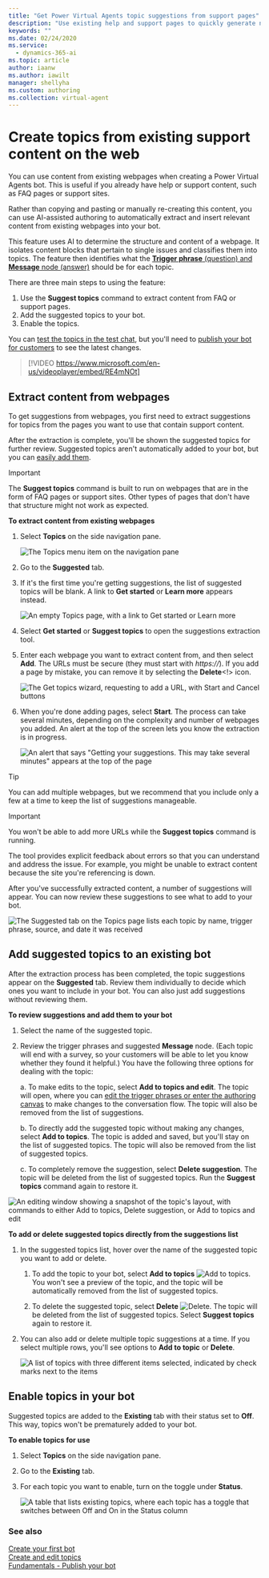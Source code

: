 ```yaml
---
title: "Get Power Virtual Agents topic suggestions from support pages"
description: "Use existing help and support pages to quickly generate new topics for your Power Virtual Agents bot."
keywords: ""
ms.date: 02/24/2020
ms.service:
  - dynamics-365-ai
ms.topic: article
author: iaanw
ms.author: iawilt
manager: shellyha
ms.custom: authoring
ms.collection: virtual-agent
---
```



# Create topics from existing support content on the web
<!--note from editor: We've got a lot of names for the feature here - "suggestions extraction wizard," "Get topics wizard," "extraction wizard." Also "tool." The Style Guide wouldn't want us to call this a wizard because the term isn't in the UI (named wizards are actually rare these days). I suggest that when we talk about the thing that runs, we call it the **Suggest topics** command. What do you think?-->
You can use content from existing webpages when creating a Power Virtual Agents bot. This <!--note from editor: Deleted "feature" here because you haven't described it yet, you're still setting up the scenario.-->is useful if you already have help or support content, such as FAQ pages or support sites. 

Rather than copying and pasting or manually re-creating<!--hyphen via Style Guide --> this content, you can use AI-assisted authoring to automatically extract and insert relevant content from existing webpages into your bot.

This feature uses AI to determine the structure and content of a webpage. It isolates content blocks that pertain to single<!--"support"? SELF --> issues and classifies them into topics. The feature then identifies what the <!--note from editor: You don't need quotation marks because you're not using the terms in an unusual way.-->[**Trigger phrase** (question) and **Message** node (answer)](authoring-create-edit-topics.md) should be for each topic.

There are three main steps to using the feature: 

1. Use the **Suggest topics** command to extract content from FAQ or support pages.
2. Add the suggested topics to your bot.
3. Enable the topics.

You can [test the topics in the test chat](authoring-test-bot.md), but you'll need to [publish your bot for customers](publication-fundamentals-publish-channels.md) to see the latest changes.

>    
> [!VIDEO https://www.microsoft.com/en-us/videoplayer/embed/RE4mNOt]
>

## Extract content from webpages

To get suggestions from webpages, you first need to extract suggestions for topics from the pages you want to use that contain support content.

After the extraction is complete, you'll be shown the suggested topics for further review. Suggested topics aren't automatically added to your bot, but you can [easily add them](#add-suggested-topics-to-an-existing-bot).

>[!IMPORTANT]
>The **Suggest topics** command is built to run on webpages that are in the form of FAQ pages or support sites. Other types of pages that don't have that structure might not work as expected.
<!--Style Guide says headings should have no end punctuation. It also recommends using an infinitive phrase for procedure headings, which I've done below. This doesn't match other PVA procedure headings, but maybe we can change those over time.-->
**To extract content from existing webpages**

<!--note from editor about this procedure: I think the image of the empty Topics page works better if it directly follows step 3. I moved step 6 into step 5, since the image that followed step 6 pertained to step 5 too. (And also, step 6 was optional - you don't necessarily have to delete anything.)-->
1. Select **Topics** on the side navigation pane.

    ![The Topics menu item on the navigation pane](media/menu-topics.png "The Topics menu item on the navigation pane")

2. Go to the **Suggested** tab. 

3. If it's the first time you're getting suggestions, the list of suggested topics will be blank. A link to **Get started** or **Learn more** appears instead.

    ![An empty Topics page, with a link to Get started or Learn more](media/suggested-web-get.png "An empty Topics page, with a link to Get started or Learn more")

4. Select **Get started** or **Suggest topics** to open the suggestions extraction tool. 

5. Enter each webpage you want to extract content from, and then select **Add**. The URLs must be secure (they must start with *https://*). If you add a page by mistake, you can remove it by selecting the **Delete**<!> icon.

    ![The Get topics wizard, requesting to add a URL, with Start and Cancel buttons](media/suggested-web-wizard.png)

7. When you're done adding pages, select **Start**. The process can take several minutes, depending on the complexity and number of webpages you added. An alert at the top of the screen lets you know the extraction is in progress. <!--note from editor: You could take care of this in text rather than a graphic if you said "The message 'Getting your suggestions. This may take several minutes' appears at the top of the screen while the extraction is in progress."-->

    ![An alert that says "Getting your suggestions. This may take several minutes" appears at the top of the page](media/suggested-web-wait.png "An alert that says 'Getting your suggestions. This may take several minutes' appears at the top of the page")

>[!TIP]
>You can add multiple webpages, but we recommend that you include only a few at a time<!--Suggested.--> to keep the list of suggestions manageable<!--Is this what you mean by "manageable"? Or do you mean the tool will take too long to run?-->.

>[!IMPORTANT]
>You won't be able to add more URLs while the **Suggest topics** command is running.

The tool provides explicit feedback about errors so that you can understand and address the issue. For example, you might be unable to extract content because the site you're referencing is down.<!--Suggested.-->

After you've successfully extracted content, a number of suggestions will appear. You can now review these suggestions to see what to add to your bot.<!--The following alt text is nice! Suggested edits just to make it a bit shorter -->

![The Suggested tab on the Topics page lists each topic by name, trigger phrase, source, and date it was received](media/suggested-web-topics.png "The Suggested tab on the Topics page lists each topic by name, trigger phrase, source, and date it was received")

## Add suggested topics to an existing bot

After the extraction process has been completed, the topic suggestions appear on the **Suggested** tab. Review them individually to decide which ones you want to include in your bot. You can also just add suggestions without reviewing them. 

**To review suggestions and add them to your bot**
<!--note from editor about formatting: The nested numbered lists in these procedures are behaving badly! When I change the numbering from a, b, c to 1, 2, 3, the hanging indents are formatted correctly in VSCode preview and on the review site, but the numbering is wrong on the review site. If I stay with a,b,c numbering, theres' no hanging indent at all. I can't explain this.-->
1. Select the name of the suggested topic.  

2. Review the trigger phrases and suggested **Message** node. <!--note from editor: The following point doesn't flow with this discussion. It does fully describe the UI but it's a bit of a red herring. I suggest either putting the sentence in parentheses to at least signal that this is a diversion, or adding a note at the end of the procedure (which see below).-->(Each topic will end with a survey, so your customers will be able to let you know whether they found it helpful.)<!--Style Guide doesn't want "or not" after "whether." --> You have the following three options for dealing with the topic:  

    a. To make edits to the topic, select **Add to topics and edit**. The topic will open, where you can <!--Suggested, to make it a bit clearer what the link covers.-->[edit the trigger phrases or enter the authoring canvas](authoring-create-edit-topics.md) to make changes to the conversation flow. The topic will also be removed from the list of suggestions.  

    b. To directly add the suggested topic without making any changes, select **Add to topics**. The topic is added and saved, but you'll stay on the list of suggested topics. The topic will also be removed from the list of suggested topics.  

    c. To completely remove the suggestion, select **Delete suggestion**. The topic will be deleted from the list of suggested topics. Run the **Suggest topics** command again to restore it.  

![An editing window showing a snapshot of the topic's layout, with commands to either Add to topics, Delete suggestion, or Add to topics and edit](media/suggested-web-add-edit.png "An editing window showing a snapshot of the topic's layout, with commands to either Add to topics, Delete suggestion, or Add to topics and edit")
<!--note from editor: I think it might be good to remove the mention of the survey from step 2 and add something like the following note:
> [!NOTE]
> Each topic that you add to your bot will end with a survey that asks customers whether they found the topic helpful. You can use this feedback to inform your future choices for topics.
-->
**To add or delete suggested topics directly from the suggestions list**

1. In the suggested topics list, hover over the name of the suggested topic you want to add or delete. 

    1. To add the topic to your bot, select **Add to topics** ![Add to topics](media/add-to-topics.png)<!--Should this be "Add to topics" rather than "Add to Existing topics"? Also, what do you think of supplying the graphic inline like this? I think it would be helpful to the reader, and also would remove the need for the suggested-web-quick.png graphic below.-->. You won't see a preview of the topic, and the topic will be automatically removed from the list of suggested topics.

    2. To delete the suggested topic, select **Delete** ![Delete](media/delete-suggested-topic.png).<!--Same idea as previous step. Also, is "Delete" the tooltip or "Delete suggestion"?--> The topic will be deleted from the list of suggested topics. Select **Suggest topics** <!--This could also be accompanied by its icon, but it looks like the icon never appears without the command name, so it wouldn't be as necessary to supply the graphic. -->again to restore it.
<!--note from editor: Maybe remove the following graphic, if you like the inline versions?
    ![The Add to topic and Delete icons in the list of suggested topics](media/suggested-web-quick.png "The Add to topic and Delete icons in the list of suggested topics")
-->
    
2. You can also add or delete multiple topic suggestions at a time. If you select multiple rows, you'll see options to **Add to topic** or **Delete**.

    ![A list of topics with three different items selected, indicated by check marks next to the items](media/suggested-web-multi.png "A list of topics with three different items selected, indicated by check marks next to the items")

## Enable topics in your bot

Suggested topics are added to the **Existing**<!--edit okay?--> tab with their status set to **Off**. This way, topics won't be prematurely added to your bot.<!--Suggested. If you don't like it, something needs to fix the slightly misplaced modifier of "Setting it to this status"... -->

**To enable topics for use**

1. Select **Topics** on the side navigation pane.
    
<!--note from editor: You don't need to show this graphic twice.    ![The Topics menu item on the navigation pane](media/menu-topics.png)-->

2. Go to the **Existing** tab. 

3. For each topic you want to enable, turn on the toggle under **Status**<!--note from editor: Toggle wording is via WSG. Alt text below is suggested; if you don't like it, please use "toggle switch rather than "switch toggle."-->.

    ![A table that lists existing topics, where each topic has a toggle that switches between Off and On in the Status column](media/suggested-enable.png "A table that lists existing topics, where each topic has a toggle that switches between Off and On in the Status column")

<!--note from editor: The "See also" that follows is Dynamics style. It's a level-3 heading so it doesn't show up in the article mini-TOC, and it doesn't use bullets but is simply a stacked list.-->
### See also

[Create your first bot](authoring-first-bot.md)  
[Create and edit topics](authoring-create-edit-topics.md)  
[Fundamentals - Publish your bot](publication-fundamentals-publish-channels.md)
